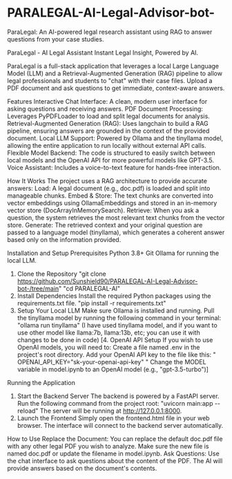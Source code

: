 # PARALEGAL-AI-Legal-Advisor-bot-
ParaLegal: An AI-powered legal research assistant using RAG to answer questions from your case studies.

ParaLegal - AI Legal Assistant
Instant Legal Insight, Powered by AI.

ParaLegal is a full-stack application that leverages a local Large Language Model (LLM) and a Retrieval-Augmented Generation (RAG) pipeline to allow legal professionals and students to "chat" with their case files. Upload a PDF document and ask questions to get immediate, context-aware answers.

Features
Interactive Chat Interface: A clean, modern user interface for asking questions and receiving answers.
PDF Document Processing: Leverages PyPDFLoader to load and split legal documents for analysis.
Retrieval-Augmented Generation (RAG): Uses langchain to build a RAG pipeline, ensuring answers are grounded in the context of the provided document.
Local LLM Support: Powered by Ollama and the tinyllama model, allowing the entire application to run locally without external API calls.
Flexible Model Backend: The code is structured to easily switch between local models and the OpenAI API for more powerful models like GPT-3.5.
Voice Assistant: Includes a voice-to-text feature for hands-free interaction.

How It Works
The project uses a RAG architecture to provide accurate answers:
Load: A legal document (e.g., doc.pdf) is loaded and split into manageable chunks.
Embed & Store: The text chunks are converted into vector embeddings using OllamaEmbeddings and stored in an in-memory vector store (DocArrayInMemorySearch).
Retrieve: When you ask a question, the system retrieves the most relevant text chunks from the vector store.
Generate: The retrieved context and your original question are passed to a language model (tinyllama), which generates a coherent answer based only on the information provided.

Installation and Setup
Prerequisites
Python 3.8+
Git
Ollama for running the local LLM.
1. Clone the Repository
"git clone https://github.com/Sunshield90/PARALEGAL-AI-Legal-Advisor-bot-/tree/main"
"cd PARALEGAL-AI"
2. Install Dependencies
Install the required Python packages using the requirements.txt file.
"pip install -r requirements.txt"
3. Setup Your Local LLM
Make sure Ollama is installed and running.
Pull the tinyllama model by running the following command in your terminal:
"ollama run tinyllama"  (I have used tinyllama model, and if you want to use other model like llama:7b, llama:13b, etc; you can use it with changes to be done in code)
[4. OpenAI API Setup
If you wish to use OpenAI models, you will need to:
Create a file named .env in the project's root directory.
Add your OpenAI API key to the file like this:
" OPENAI_API_KEY="sk-your-openai-api-key" "
Change the MODEL variable in model.ipynb to an OpenAI model (e.g., "gpt-3.5-turbo")]

Running the Application
1. Start the Backend Server
The backend is powered by a FastAPI server. Run the following command from the project root:
"uvicorn main:app --reload"
The server will be running at http://127.0.0.1:8000.
2. Launch the Frontend
Simply open the frontend.html file in your web browser. The interface will connect to the backend server automatically.

How to Use
Replace the Document: You can replace the default doc.pdf file with any other legal PDF you wish to analyze. Make sure the new file is named doc.pdf or update the filename in model.ipynb.
Ask Questions: Use the chat interface to ask questions about the content of the PDF. The AI will provide answers based on the document's contents.
